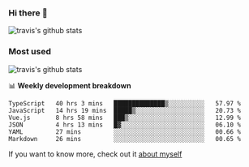 ### Hi there 👋

<!--
**HondryTravis/HondryTravis** is a ✨ _special_ ✨ repository because its `README.md` (this file) appears on your GitHub profile.

Here are some ideas to get you started:

- 🔭 I’m currently working on ...
- 🌱 I’m currently learning ...
- 👯 I’m looking to collaborate on ...
- 🤔 I’m looking for help with ...
- 💬 Ask me about ...
- 📫 How to reach me: ...
- 😄 Pronouns: ...
- ⚡ Fun fact: ...
-->

![travis's github stats](https://github-readme-stats.vercel.app/api?username=HondryTravis&hide=stars)
### Most used
![travis's github stats](https://github-readme-stats.anuraghazra1.vercel.app/api/top-langs/?username=HondryTravis&layout=compact&hide_title=true)

📊 **Weekly development breakdown**

<!--START_SECTION:waka-->

```text
TypeScript   40 hrs 3 mins   ██████████████▒░░░░░░░░░░   57.97 %
JavaScript   14 hrs 19 mins  █████▒░░░░░░░░░░░░░░░░░░░   20.73 %
Vue.js       8 hrs 58 mins   ███▒░░░░░░░░░░░░░░░░░░░░░   12.99 %
JSON         4 hrs 13 mins   █▓░░░░░░░░░░░░░░░░░░░░░░░   06.10 %
YAML         27 mins         ░░░░░░░░░░░░░░░░░░░░░░░░░   00.66 %
Markdown     26 mins         ░░░░░░░░░░░░░░░░░░░░░░░░░   00.65 %
```

<!--END_SECTION:waka-->

If you want to know more, check out it [about myself](https://hondrytravis.github.io/)
